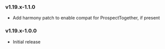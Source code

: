 ### v1.19.x-1.1.0

 - Add harmony patch to enable compat for ProspectTogether, if present

### v1.19.x-1.0.0

 - Initial release
